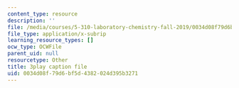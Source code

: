 ```yaml
---
content_type: resource
description: ''
file: /media/courses/5-310-laboratory-chemistry-fall-2019/0034d08f79d6bf5d4382024d395b3271_oc7sODbVGuA.srt
file_type: application/x-subrip
learning_resource_types: []
ocw_type: OCWFile
parent_uid: null
resourcetype: Other
title: 3play caption file
uid: 0034d08f-79d6-bf5d-4382-024d395b3271
---
```

